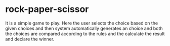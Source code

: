 # rock-paper-scissor
It is a simple game to play.
Here the user selects the choice based on the given choices and then system automatically generates an choice and both the choices are compared according to the rules and the calculate the result and declare the winner.
